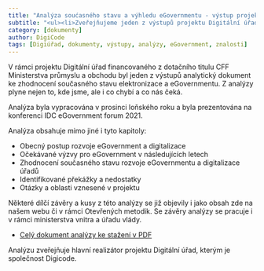 ```yaml
---
title: "Analýza soućasného stavu a výhledu eGovernmentu - výstup projektu Digitální úřad"
subtitle: "<ul><li>Zveřejňujeme jeden z výstupů projektu Digitální úřad - analýzu současného stavu EG<li>Analýza obsahuje zhodnocení plnění závazků veřejné správy a co obecně chybí.<li>Obsahuje také přehled toho nejdůležitějšího co nás čeká.</ul>"
category: [dokumenty]
author: DigiCode
tags: [Digiúřad, dokumenty, výstupy, analýzy, eGovernment, znalosti]
---
```


V rámci projektu Digitální úřad financovaného z dotačního titulu CFF Ministerstva průmyslu a obchodu byl jeden z výstupů analytický dokument ke zhodnocení současného stavu elektronizace a eGovernmentu. Z analýzy plyne nejen to, kde jsme, ale i co chybí a co nás čeká.

Analýza byla vypracována v prosinci loňského roku a byla prezentována na konferenci IDC eGovernment forum 2021.

Analýza obsahuje mimo jiné i tyto kapitoly: 


- Obecný postup rozvoje eGovernment a digitalizace
- Očekávané výzvy pro eGovernment v následujících letech
- Zhodnocení současného stavu rozvoje eGovernmentu a digitalizace úřadů
- Identifikované překážky a nedostatky
- Otázky a oblasti vznesené v projektu

Některé dílčí závěry a kusy z této analýzy se již objevily i jako obsah zde na našem webu či v rámci Otevřených metodik. Se závěry analýzy se pracuje i v rámci ministerstva vnitra a úřadu vlády. 

- [Celý dokument analýzy ke stažení v PDF](https://egov.site44.com/pracovni/digiurad-analyza-asis.pdf)

Analýzu zveřejňuje hlavní realizátor projektu Digitální úřad, kterým je společnost Digicode.
